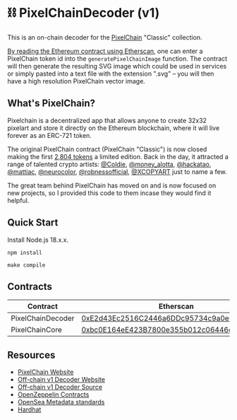 # ⛓️ PixelChainDecoder (v1)

This is an on-chain decoder for the [PixelChain](https://pixelchain.art/) "Classic" collection.

[By reading the Ethereum contract using Etherscan](https://etherscan.io/address/0xE2d43Ec2516C2446a6DDc95734c9a0eC21B01dC1#readContract), one can enter a PixelChain token id into the `generatePixelChainImage` function. The contract will then generate the resulting SVG image which could be used in services or simply pasted into a text file with the extension ".svg" – you will then have a high resolution PixelChain vector image.

## What's PixelChain?

Pixelchain is a decentralized app that allows anyone to create 32x32 pixelart and store it directly on the Ethereum blockchain, where it will live forever as an ERC-721 token.

The original PixelChain contract (PixelChain "Classic") is now closed making the first [2,804 tokens](https://opensea.io/collection/pixelchain?search[stringTraits][0][name]=Version&search[stringTraits][0][values][0]=PixelChain&search[stringTraits][0][values][1]=PixelChain%20Classic) a limited edition. Back in the day, it attracted a range of talented crypto artists: [@Coldie](https://twitter.com/coldie), [@money_alotta](https://twitter.com/money_alotta), [@hackatao](https://twitter.com/hackatao), [@mattiac](https://twitter.com/mattiac), [@neurocolor](https://twitter.com/neurocolor), [@robnessofficial](https://twitter.com/robnessofficial), [@XCOPYART](https://twitter.com/xcopyart) just to name a few.

The great team behind PixelChain has moved on and is now focused on new projects, so I provided this code to them incase they would find it helpful.

## Quick Start

Install Node.js 18.x.x.

``
npm install
``

``
make compile
``

## Contracts

| Contract           | Etherscan                                                                                                                  |
| ------------------ | -------------------------------------------------------------------------------------------------------------------------- |
| PixelChainDecoder  | [0xE2d43Ec2516C2446a6DDc95734c9a0eC21B01dC1](https://etherscan.io/address/0xE2d43Ec2516C2446a6DDc95734c9a0eC21B01dC1#code)                                                                 |
| PixelChainCore     | [0xbc0E164eE423B7800e355b012c06446e28b1a29d](https://etherscan.io/address/0xbc0E164eE423B7800e355b012c06446e28b1a29d#code) |

## Resources

- [PixelChain Website](https://pixelchain.art/)
- [Off-chain v1 Decoder Website](https://pixelchain.art/decoder?version=1)
- [Off-chain v1 Decoder Source](https://github.com/PixelChainDapp/PixelChain-GoLang-Decoder)
- [OpenZeppelin Contracts](https://github.com/OpenZeppelin/openzeppelin-contracts)
- [OpenSea Metadata standards](https://docs.opensea.io/docs/metadata-standards)
- [Hardhat](https://hardhat.org)

